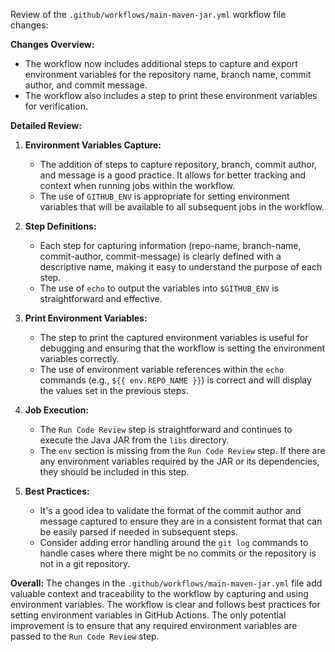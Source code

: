 Review of the `.github/workflows/main-maven-jar.yml` workflow file changes:

**Changes Overview:**
- The workflow now includes additional steps to capture and export environment variables for the repository name, branch name, commit author, and commit message.
- The workflow also includes a step to print these environment variables for verification.

**Detailed Review:**

1. **Environment Variables Capture:**
   - The addition of steps to capture repository, branch, commit author, and message is a good practice. It allows for better tracking and context when running jobs within the workflow.
   - The use of `GITHUB_ENV` is appropriate for setting environment variables that will be available to all subsequent jobs in the workflow.

2. **Step Definitions:**
   - Each step for capturing information (repo-name, branch-name, commit-author, commit-message) is clearly defined with a descriptive name, making it easy to understand the purpose of each step.
   - The use of `echo` to output the variables into `$GITHUB_ENV` is straightforward and effective.

3. **Print Environment Variables:**
   - The step to print the captured environment variables is useful for debugging and ensuring that the workflow is setting the environment variables correctly.
   - The use of environment variable references within the `echo` commands (e.g., `${{ env.REPO_NAME }}`) is correct and will display the values set in the previous steps.

4. **Job Execution:**
   - The `Run Code Review` step is straightforward and continues to execute the Java JAR from the `libs` directory.
   - The `env` section is missing from the `Run Code Review` step. If there are any environment variables required by the JAR or its dependencies, they should be included in this step.

5. **Best Practices:**
   - It's a good idea to validate the format of the commit author and message captured to ensure they are in a consistent format that can be easily parsed if needed in subsequent steps.
   - Consider adding error handling around the `git log` commands to handle cases where there might be no commits or the repository is not in a git repository.

**Overall:**
The changes in the `.github/workflows/main-maven-jar.yml` file add valuable context and traceability to the workflow by capturing and using environment variables. The workflow is clear and follows best practices for setting environment variables in GitHub Actions. The only potential improvement is to ensure that any required environment variables are passed to the `Run Code Review` step.